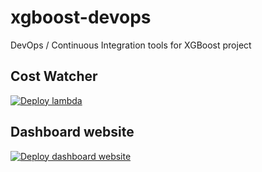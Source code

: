 # xgboost-devops
DevOps / Continuous Integration tools for XGBoost project

## Cost Watcher
[![Deploy lambda](https://github.com/hcho3/xgboost-devops/workflows/Deploy%20lambda/badge.svg?branch=mainline)](https://github.com/hcho3/xgboost-devops/actions?query=workflow%3A%22Deploy+lambda%22)

## Dashboard website
[![Deploy dashboard website](https://github.com/hcho3/xgboost-devops/workflows/Deploy%20dashboard%20website/badge.svg)](https://github.com/hcho3/xgboost-devops/actions?query=workflow%3A%22Deploy+dashboard+website%22)
